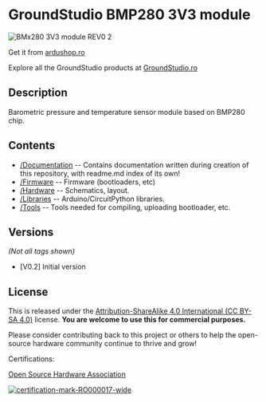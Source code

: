 GroundStudio BMP280 3V3 module
====================================
![BMx280 3V3 module REV0 2](https://github.com/GroundStudio/GroundStudio_BMP280_3V3_module/assets/77836107/acb8c092-a191-4ec9-8b7a-319acd7f5783)

Get it from [ardushop.ro](https://ardushop.ro/ro/home/2512-modul-senzor-presiune-atmosferica-bmp280-3v3-groundstudio.html)

Explore all the GroundStudio products at [GroundStudio.ro](https://groundstudio.ro/)

Description
-------------------
Barometric pressure and temperature sensor module based on BMP280 chip.

Contents
-------------------

* [/Documentation](https://github.com/GroundStudio/GroundStudio_BMP280_3V3_module/tree/main/Documentation) -- Contains documentation written during creation of this repository, with readme.md index of its own!
* [/Firmware](https://github.com/GroundStudio/GroundStudio_BMP280_3V3_module/tree/main/Firmware) -- Firmware (bootloaders, etc)
* [/Hardware](https://github.com/GroundStudio/GroundStudio_BMP280_3V3_module/tree/main/Hardware) -- Schematics, layout.
* [/Libraries](https://github.com/GroundStudio/GroundStudio_BMP280_3V3_module/tree/main/Libraries) -- Arduino/CircuitPython libraries. 
* [/Tools](https://github.com/GroundStudio/GroundStudio_BMP280_3V3_module/tree/main) -- Tools needed for compiling, uploading bootloader, etc.

Versions
-------------------
*(Not all tags shown)*
* [V0.2] Initial version

License
-------------------
This is released under the [Attribution-ShareAlike 4.0 International (CC BY-SA 4.0)](https://creativecommons.org/licenses/by-sa/4.0/) license. 
**You are welcome to use this for commercial purposes.**

Please consider contributing back to this project or others to help the open-source hardware community continue to thrive and grow! 

Certifications:

[Open Source Hardware Association](https://certification.oshwa.org/ro000017.html)   
   
[![certification-mark-RO000017-wide](https://github.com/GroundStudio/GroundStudio_BMP280_3V3_module/assets/77836107/767a57f2-b1d1-427e-8a4f-2a3e10af8edc)
](https://certification.oshwa.org/ro000017.html)

